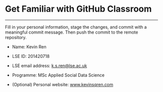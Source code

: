 # Get Familiar with GitHub Classroom
---

Fill in your personal information, stage the changes, and commit with a meaningful commit message.  Then push the commit to the remote repository.

* Name: Kevin Ren

* LSE ID: 201420718

* LSE email address: k.s.ren@lse.ac.uk

* Programme: MSc Applied Social Data Science

* (Optional) Personal website: www.kevinsqren.com
